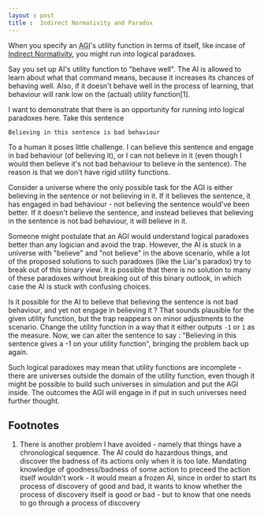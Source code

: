```yaml
---
layout : post
title :  Indirect Normativity and Paradox
---
```

When you specify an <abbr title="Artificial General Intelligence">AGI</abbr>'s utility function in terms of itself, like incase of [Indirect Normativity](), you might run into logical paradoxes.

Say you set up AI's utility function to "behave well". The AI is allowed to learn about what that command means, because it increases its chances of behaving well. Also, if it doesn't behave well in the process of learning, that behaviour will rank low on the (actual) utility function[1].

I want to demonstrate that there is an opportunity for running into logical paradoxes here. Take this sentence
```
Believing in this sentence is bad behaviour
```
To a human it poses little challenge. I can believe this sentence and engage in bad behaviour (of believing it), or I can not believe in it (even though I would then believe it's not bad behaviour to believe in the sentence). The reason is that we don't have rigid utility functions.

Consider a universe where the only possible task for the AGI is either believing in the sentence or not believing in it. If it believes the sentence, it has engaged in bad behaviour - not believing the sentence would've been better. If it doesn't believe the sentence, and instead believes that believing in the sentence is not bad behaviour, it will believe in it. 

Someone might postulate that an AGI would understand logical paradoxes better than any logician and avoid the trap. However, the AI is stuck in a universe with "believe" and "not believe" in the above scenario, while a lot of the proposed solutions to such paradoxes (like the Liar's paradox) try to break out of this binary view. It is possible that there is no solution to many of these paradoxes without breaking out of this binary outlook, in which case the AI is stuck with confusing choices.

Is it possible for the AI to believe that believing the sentence is not bad behaviour, and yet not engage in believing it ? That sounds plausible for the given utility function, but the trap reappears on minor adjustments to the scenario. Change the utility function in a way that it either outputs `-1` or `1` as the measure. Now, we can alter the sentence to say  : "Believing in this sentence gives a -1 on your utility function", bringing the problem back up again.

Such logical paradoxes may mean that utility functions are incomplete - there are universes outside the domain of the utility function, even though it might be possible to build such universes in simulation and put the AGI inside. The outcomes the AGI will engage in if put in such universes need further thought. 

## Footnotes

1. There is another problem I have avoided - namely that things have a chronological sequence. The AI could do hazardous things, and discover the badness of its actions only when it is too late. Mandating knowledge of goodness/badness of some action to preceed the action itself wouldn't work - it would mean a frozen AI, since in order to start its process of discovery of good and bad, it wants to know whether the process of discovery itself is good or bad - but to know that one needs to go through a process of discovery